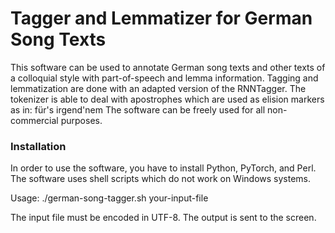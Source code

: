 # Tagger and Lemmatizer for German Song Texts

This software can be used to annotate German song texts and other texts of a colloquial style with part-of-speech and lemma information.
Tagging and lemmatization are done with an adapted version of the RNNTagger. The tokenizer is able to deal with apostrophes which are used as elision markers as in: für's irgend'nem
The software can be freely used for all non-commercial purposes.

### Installation

In order to use the software, you have to install Python, PyTorch, and Perl.
The software uses shell scripts which do not work on Windows systems.

Usage: ./german-song-tagger.sh your-input-file

The input file must be encoded in UTF-8. The output is sent to the screen.
